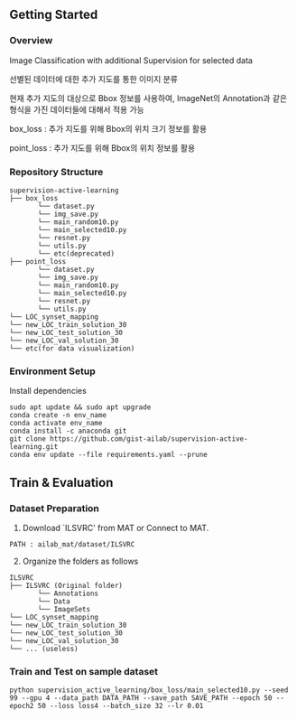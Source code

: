 ## Getting Started

### Overview

Image Classification with additional Supervision for selected data

선별된 데이터에 대한 추가 지도를 통한 이미지 분류

현재 추가 지도의 대상으로 Bbox 정보를 사용하여, ImageNet의 Annotation과 같은 형식을 가진 데이터들에 대해서 적용 가능

box_loss : 추가 지도를 위해 Bbox의 위치 크기 정보를 활용

point_loss : 추가 지도를 위해 Bbox의 위치 정보를 활용

### Repository Structure
```
supervision-active-learning
├── box_loss
       └── dataset.py
       └── img_save.py
       └── main_random10.py
       └── main_selected10.py
       └── resnet.py
       └── utils.py
       └── etc(deprecated)
├── point_loss
       └── dataset.py
       └── img_save.py
       └── main_random10.py
       └── main_selected10.py
       └── resnet.py
       └── utils.py
└── LOC_synset_mapping 
└── new_LOC_train_solution_30 
└── new_LOC_test_solution_30 
└── new_LOC_val_solution_30 
└── etc(for data visualization)
```

### Environment Setup

Install dependencies
```
sudo apt update && sudo apt upgrade
conda create -n env_name
conda activate env_name
conda install -c anaconda git
git clone https://github.com/gist-ailab/supervision-active-learning.git
conda env update --file requirements.yaml --prune
```

## Train & Evaluation

### Dataset Preparation
1. Download `ILSVRC' from MAT or Connect to MAT.
```
PATH : ailab_mat/dataset/ILSVRC
```
2. Organize the folders as follows
```
ILSVRC
├── ILSVRC (Original folder)
       └── Annotations
       └── Data
       └── ImageSets
└── LOC_synset_mapping 
└── new_LOC_train_solution_30 
└── new_LOC_test_solution_30 
└── new_LOC_val_solution_30 
└── ... (useless)
```
### Train and Test on sample dataset
```
python supervision_active_learning/box_loss/main_selected10.py --seed 99 --gpu 4 --data_path DATA_PATH --save_path SAVE_PATH --epoch 50 --epoch2 50 --loss loss4 --batch_size 32 --lr 0.01
```
